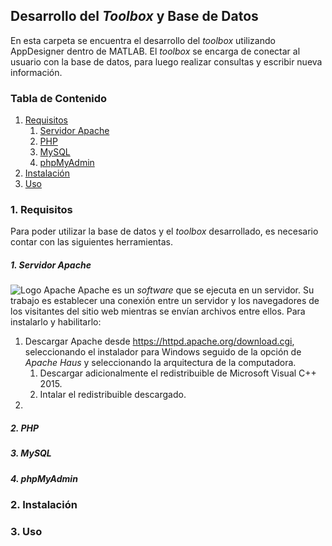 ## Desarrollo del *Toolbox* y Base de Datos

En esta carpeta se encuentra el desarrollo del *toolbox* utilizando AppDesigner dentro de MATLAB. El *toolbox* se encarga de conectar al usuario con la base de datos, para luego realizar consultas y escribir nueva información.

### Tabla de Contenido
1. [Requisitos](##Requisitos)
    1. [Servidor Apache](###Servidor-Apache)
    2. [PHP](###PHP)
    3. [MySQL](###MySQL)
    4. [phpMyAdmin](###phpMyAdmin)
2. [Instalación](##Instalación)
3. [Uso](##Uso)

### 1. Requisitos
Para poder utilizar la base de datos y el *toolbox* desarrollado, es necesario contar con las siguientes herramientas.
#####  1. Servidor Apache
![](https://github.com/larivera-UVG/Datos-Epilepsia/tree/master/Base%20de%20Datos/Im%C3%A1genes%20-%20ReadMe/apache.jpg "Logo Apache")
Apache es un *software* que se ejecuta en un servidor. Su trabajo es establecer una conexión entre un servidor y los navegadores de los visitantes del sitio web mientras se envían archivos entre ellos. Para instalarlo y habilitarlo:
1. Descargar Apache desde https://httpd.apache.org/download.cgi, seleccionando el instalador para Windows seguido de la opción de *Apache Haus* y seleccionando la arquitectura de la computadora.
   1. Descargar adicionalmente el redistribuible de Microsoft Visual C++ 2015.
   2. Intalar el redistribuible descargado.
2. 
#####  2. PHP
#####  3. MySQL
#####  4. phpMyAdmin

### 2. Instalación

### 3. Uso
